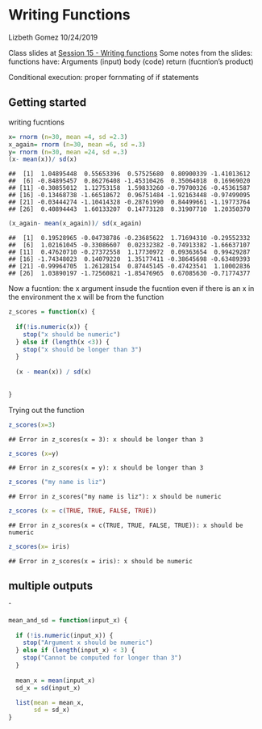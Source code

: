 Writing Functions
================
Lizbeth Gomez
10/24/2019

Class slides at [Session 15 - Writing
functions](https://p8105.com/writing_functions.html) Some notes from the
slides: functions have: Arguments (input) body (code) return (fucntion’s
product)

Conditional execution: proper fornmating of if statements

## Getting started

writing fucntions

``` r
x= rnorm (n=30, mean =4, sd =2.3)
x_again= rnorm (n=30, mean =6, sd =.3)
y= rnorm (n=30, mean =24, sd =.3)
(x- mean(x))/ sd(x)
```

    ##  [1]  1.04895448  0.55653396  0.57525680  0.80900339 -1.41013612
    ##  [6] -0.84895457  0.86276408 -1.45310426  0.35064018  0.16969020
    ## [11] -0.30855012  1.12753158  1.59833260 -0.79700326 -0.45361587
    ## [16] -0.13468738 -1.66518672  0.96751484 -1.92163448 -0.97499095
    ## [21] -0.03444274 -1.10414328 -0.28761990  0.84499661 -1.19773764
    ## [26]  0.40894443  1.60133207  0.14773128  0.31907710  1.20350370

``` r
(x_again- mean(x_again))/ sd(x_again)
```

    ##  [1]  0.19528965 -0.04738786 -0.23685622  1.71694310 -0.29552332
    ##  [6]  1.02161045 -0.33086607  0.02332382 -0.74913382 -1.66637107
    ## [11]  0.47620710 -0.27372558  1.17730972  0.09363654  0.99429287
    ## [16] -1.74348023  0.14079220  1.35177411 -0.38645698 -0.63489393
    ## [21] -0.99964705  1.26128154  0.87445145 -0.47423541  1.10002836
    ## [26]  1.03890197 -1.72560821 -1.85476965  0.67085630 -0.71774377

Now a fucntion: the x argument insude the fucntion even if there is an x
in the environment the x will be from the function

``` r
z_scores = function(x) {
  
  if(!is.numeric(x)) {
    stop("x should be numeric")
  } else if (length(x <3)) {
    stop("x should be longer than 3")
  }
  
  (x - mean(x)) / sd(x)
  
  
}
```

Trying out the
    function

``` r
z_scores(x=3)
```

    ## Error in z_scores(x = 3): x should be longer than 3

``` r
z_scores (x=y)
```

    ## Error in z_scores(x = y): x should be longer than 3

``` r
z_scores ("my name is liz")
```

    ## Error in z_scores("my name is liz"): x should be numeric

``` r
z_scores (x = c(TRUE, TRUE, FALSE, TRUE))
```

    ## Error in z_scores(x = c(TRUE, TRUE, FALSE, TRUE)): x should be numeric

``` r
z_scores(x= iris)
```

    ## Error in z_scores(x = iris): x should be numeric

## multiple outputs

ˆ

``` r
mean_and_sd = function(input_x) {
  
  if (!is.numeric(input_x)) {
    stop("Argument x should be numeric")
  } else if (length(input_x) < 3) {
    stop("Cannot be computed for longer than 3")
  }
  
  mean_x = mean(input_x)
  sd_x = sd(input_x)

  list(mean = mean_x, 
       sd = sd_x)
}
```
